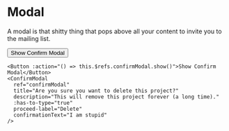 # Modal

A modal is that shitty thing that pops above all your content to invite you to the mailing list.

<DemoContainer>
  <Button :action="() => this.$refs.confirmModal.show()">Show Confirm Modal</Button>
  <ConfirmModal
    ref="confirmModal"
    title="Are you sure you want to delete this project?"
    description="This will remove this project forever (a long time)."
    :has-to-type="true"
    proceed-label="Delete"
    confirmationText="I am stupid"
  />
</DemoContainer>

```vue
<Button :action="() => this.$refs.confirmModal.show()">Show Confirm Modal</Button>
<ConfirmModal
  ref="confirmModal"
  title="Are you sure you want to delete this project?"
  description="This will remove this project forever (a long time)."
  :has-to-type="true"
  proceed-label="Delete"
  confirmationText="I am stupid"
/>
```
